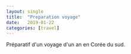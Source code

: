 ```yaml
---
layout: single
title:  "Preparation voyage"
date:   2019-01-22
categories: [travel]
---
```


Préparatif d'un voyage d'un an en Corée du sud.

